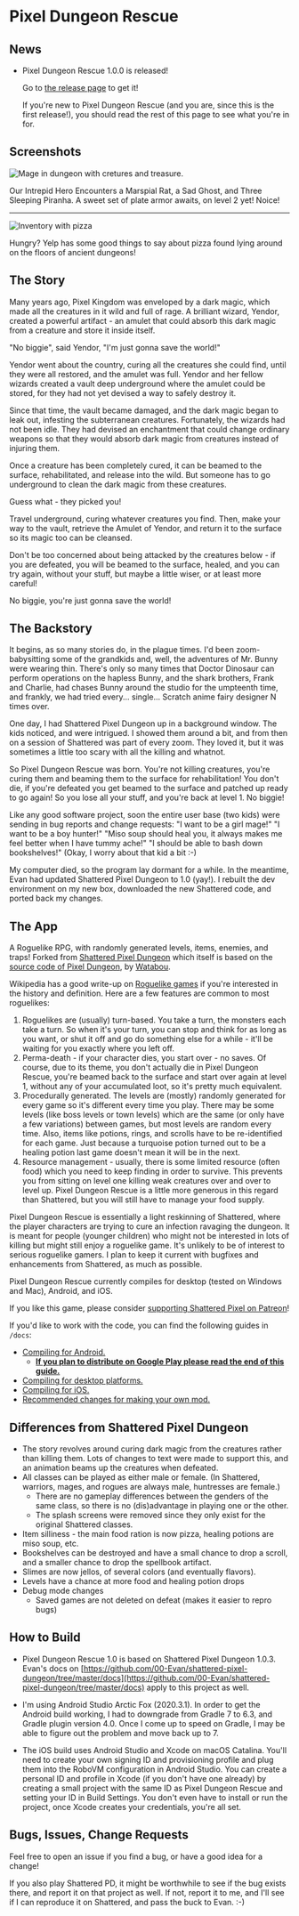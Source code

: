 # Pixel Dungeon Rescue

## News

  - Pixel Dungeon Rescue 1.0.0 is released!
    
    Go to [the release page](https://github.com/bcasiello/pixel-dungeon-rescue/releases/tag/v1.0.0)
    to get it!
    
    If you're new to Pixel Dungeon Rescue (and you are, since this is the first release!), you
    should read the rest of this page to see what you're in for.

## Screenshots

![Mage in dungeon with cretures and treasure.](pdr-screenshot-1.png)

Our Intrepid Hero Encounters a Marspial Rat, a Sad Ghost, and Three Sleeping Piranha. A sweet set of
plate armor awaits, on level 2 yet! Noice!

---

![Inventory with pizza](pdr-screenshot-2.png)

Hungry? Yelp has some good things to say about pizza found lying around on the floors of ancient
dungeons!

## The Story

Many years ago, Pixel Kingdom was enveloped by a dark magic, which made all the creatures in it
wild and full of rage. A brilliant wizard, Yendor, created a powerful artifact - an amulet that
could absorb this dark magic from a creature and store it inside itself.

"No biggie", said Yendor, "I'm just gonna save the world!"

Yendor went about the country, curing all the creatures she could find, until they were all
restored, and the amulet was full. Yendor and her fellow wizards created a vault deep underground
where the amulet could be stored, for they had not yet devised a way to safely destroy it.

Since that time, the vault became damaged, and the dark magic began to leak out, infesting the
subterranean creatures. Fortunately, the wizards had not been idle. They had devised an enchantment
that could change ordinary weapons so that they would absorb dark magic from creatures instead of
injuring them.

Once a creature has been completely cured, it can be beamed to the surface, rehabilitated, and
release into the wild. But someone has to go underground to clean the dark magic from these
creatures.

Guess what - they picked you!

Travel underground, curing whatever creatures you find. Then, make your way to the vault, retrieve
the Amulet of Yendor, and return it to the surface so its magic too can be cleansed.

Don't be too concerned about being attacked by the creatures below - if you are defeated, you will
be beamed to the surface, healed, and you can try again, without your stuff, but maybe a little
wiser, or at least more careful!

No biggie, you're just gonna save the world!


## The Backstory

It begins, as so many stories do, in the plague times. I'd been zoom-babysitting some of the
grandkids and, well, the adventures of Mr. Bunny were wearing thin. There's only so many times that
Doctor Dinosaur can perform operations on the hapless Bunny, and the shark brothers, Frank and
Charlie, had chases Bunny around the studio for the umpteenth time, and frankly, we had tried
every... single... Scratch anime fairy designer N times over.

One day, I had Shattered Pixel Dungeon up in a background window. The kids noticed, and were
intrigued. I showed them around a bit, and from then  on a session of Shattered was part of every
zoom. They loved it, but it was sometimes a little too scary with all the killing and whatnot.

So Pixel Dungeon Rescue was born. You're not killing creatures, you're curing them and beaming them
to the surface for rehabilitation! You don't die, if you're defeated you get beamed to the surface
and patched up ready to go again! So you lose all your stuff, and you're back at level 1. No biggie!

Like any good software project, soon the entire user base (two kids) were sending in bug reports and
change requests: "I want to be a girl mage!" "I want to be a boy hunter!" "Miso soup should heal
you, it always makes me feel better when I have tummy ache!" "I should be able to bash down
bookshelves!" (Okay, I worry about that kid a bit :-)

My computer died, so the program lay dormant for a while. In the meantime, Evan had updated
Shattered Pixel Dungeon to 1.0 (yay!). I rebuilt the dev environment on my new box, downloaded
the new Shattered code, and ported back my changes.


## The App

A Roguelike RPG, with randomly generated levels, items, enemies, and traps!
Forked from [Shattered Pixel Dungeon](https://github.com/00-Evan/shattered-pixel-dungeon)
which itself is based on the [source code of Pixel Dungeon](https://github.com/00-Evan/pixel-dungeon-gradle),
by [Watabou](https://www.watabou.ru).

Wikipedia has a good write-up on [Roguelike games](https://en.wikipedia.org/wiki/Roguelike) if
you're interested in the history and definition. Here are a few features are common to most
roguelikes:

1.  Roguelikes are (usually) turn-based. You take a turn, the monsters each take a turn. So when
    it's your turn, you can stop and think for as long as you want, or shut it off and go do
    something else for a while  - it'll be waiting for you exactly where you left off.
2.  Perma-death - if your character dies, you start over - no saves. Of course, due to its
    theme, you don't actually die in Pixel Dungeon Rescue, you're beamed back to the surface and
    start over again at level 1, without any of your accumulated loot, so it's pretty much
    equivalent.
3.  Procedurally generated. The levels are (mostly) randomly generated for every game so it's
    different every time you play. There may be some levels (like boss levels or town levels)
    which are the same (or only have a few variations) between games, but most levels are
    random every time. Also, items like potions, rings, and scrolls have to be re-identified
    for each game. Just because a turquoise potion turned out to be a healing potion last game
    doesn't mean it will be in the next.
4.  Resource management - usually, there is some limited resource (often food) which you need
    to keep finding in order to survive. This prevents you from sitting on level one killing
    weak creatures over and over to level up. Pixel Dungeon Rescue is a little more generous
    in this regard than Shattered, but you will still have to manage your food supply.

Pixel Dungeon Rescue is essentially a light reskinning of Shattered, where the player characters are
trying to cure an infection ravaging the dungeon. It is meant for people (younger children) who
might not be interested in lots of killing but might still enjoy a roguelike game. It's unlikely to
be of interest to serious roguelike gamers. I plan to keep it current with bugfixes and enhancements
from Shattered, as much as possible.

Pixel Dungeon Rescue currently compiles for desktop (tested on Windows and Mac), Android, and iOS.

If you like this game, please consider
[supporting Shattered Pixel on Patreon](https://www.patreon.com/ShatteredPixel)!

If you'd like to work with the code, you can find the following guides in `/docs`:
- [Compiling for Android.](docs/getting-started-android.md)
    - **[If you plan to distribute on Google Play please read the end of this guide.](docs/getting-started-android.md#distributing-your-apk)**
- [Compiling for desktop platforms.](docs/getting-started-desktop.md)
- [Compiling for iOS.](docs/getting-started-ios.md)
- [Recommended changes for making your own mod.](docs/recommended-changes.md)


## Differences from Shattered Pixel Dungeon

  - The story revolves around curing dark magic from the creatures rather than killing them. Lots of
    changes to text were made to support this, and an animation beams up the creatures when
    defeated.
  - All classes can be played as either male or female. (In Shattered, warriors, mages, and rogues
    are always male, huntresses are female.)
    - There are no gameplay differences between the genders of the same class, so there is no
      (dis)advantage in playing one or the other.
    - The splash screens were removed since they only exist for the original Shattered classes.
  - Item silliness - the main food ration is now pizza, healing potions are miso soup, etc.
  - Bookshelves can be destroyed and have a small chance to drop a scroll, and a smaller chance to
    drop the spellbook artifact.
  - Slimes are now jellos, of several colors (and eventually flavors).
  - Levels have a chance at more food and healing potion drops
  - Debug mode changes
    - Saved games are not deleted on defeat (makes it easier to repro bugs)


## How to Build

- Pixel Dungeon Rescue 1.0 is based on Shattered Pixel Dungeon
  1.0.3. Evan's docs on
  [https://github.com/00-Evan/shattered-pixel-dungeon/tree/master/docs](https://github.com/00-Evan/shattered-pixel-dungeon/tree/master/docs)
  apply to this project as well.

- I'm using Android Studio Arctic Fox (2020.3.1). In order to get the
  Android build working, I had to downgrade from Gradle 7 to 6.3, and
  Gradle plugin version 4.0. Once I come up to speed on Gradle, I may
  be able to figure out the problem and move back up to 7.

- The iOS build uses Android Studio and Xcode on macOS Catalina. You'll need to create your own
  signing ID and provisioning profile and plug them into the RoboVM configuration in Android Studio.
  You can create a personal ID and profile in Xcode (if you don't have one already) by creating a
  small project with the same ID as Pixel Dungeon Rescue and setting your ID in Build Settings. You
  don't even have to install or run the project, once Xcode creates your credentials, you're all
  set.

## Bugs, Issues, Change Requests

Feel free to open an issue if you find a bug, or have a good idea for a change!

If you also play Shattered PD, it might be worthwhile to see if the bug exists there, and report it
on that project as well. If not, report it to me, and I'll see if I can reproduce it on Shattered,
and pass the buck to Evan. :-)

